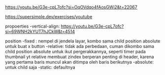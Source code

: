 https://youtu.be/G3e-cpL7ofc?si=OqOVdqo4fAosGWi2&t=22067

https://supersimple.dev/exercises/youtube

propoerties
-vertical-align: https://youtu.be/G3e-cpL7ofc?si=69WNH2kYUT7hJCkW&t=4514

position
-fixed : nempel di jendela layar, kombo sama child position absolute untuk buat x button
-relative: tidak ada perbedaan, cuman dikombo sama child position absolute untuk ikut pergerakkannya, seperti timer pada thumbnail yt
relative membuat zindex berperan penting di header, karena yang pertama baris muncul akan ditimpa oleh baris berikutnya
-absolute: untuk child saja
-static: defaultnya
